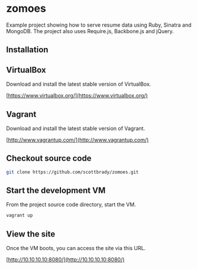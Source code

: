 zomoes
======

Example project showing how to serve resume data using Ruby, Sinatra and MongoDB.
The project also uses Require.js, Backbone.js and jQuery.

Installation
------------

VirtualBox
----------

Download and install the latest stable version of VirtualBox.

[https://www.virtualbox.org/](https://www.virtualbox.org/)

Vagrant
-------

Download and install the latest stable version of Vagrant.

[http://www.vagrantup.com/](http://www.vagrantup.com/)

Checkout source code
--------------------

```bash
git clone https://github.com/scottbrady/zomoes.git
```

Start the development VM
------------------------

From the project source code directory, start the VM.

```bash
vagrant up
```

View the site
-------------

Once the VM boots, you can access the site via this URL.

[http://10.10.10.10:8080/](http://10.10.10.10:8080/)
